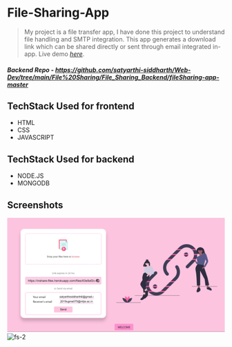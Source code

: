# File-Sharing-App
> My project is a file transfer app, I have done this project to understand
file handling and SMTP integration.
> This app generates a download link which can be shared directly or sent
through email integrated in-app.
> Live demo [_here_](https://trusting-haibt-6edb30.netlify.app/). <!-- If you have the project hosted somewhere, include the link here. -->

##### Backend Repo - https://github.com/satyarthi-siddharth/Web-Dev/tree/main/File%20Sharing/File_Sharing_Backend/fileSharing-app-master


## TechStack Used for frontend
- HTML
- CSS
- JAVASCRIPT

## TechStack Used for backend
- NODE.JS
- MONGODB




## Screenshots
![fs-1](https://github.com/satyarthi-siddharth/Web-Dev/blob/main/File%20Sharing/File_Sharing_Demo/Screenshot%20(64).png)
![fs-2](https://user-images.githubusercontent.com/63578169/171341032-3a4c6291-1ec1-4e7d-9fbb-d626dc4bcba2.png)

<!-- If you have screenshots you'd like to share, include them here. -->


